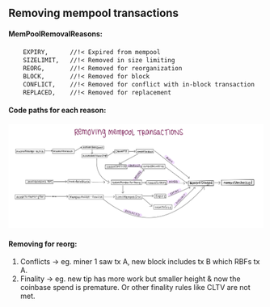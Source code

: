 ## Removing mempool transactions

#### MemPoolRemovalReasons:
```
    EXPIRY,      //!< Expired from mempool
    SIZELIMIT,   //!< Removed in size limiting
    REORG,       //!< Removed for reorganization
    BLOCK,       //!< Removed for block
    CONFLICT,    //!< Removed for conflict with in-block transaction
    REPLACED,    //!< Removed for replacement
```

#### Code paths for each reason:
<img src="/images/mempool-removal-reasons.jpg">

#### Removing for reorg:
1. Conflicts -> eg. miner 1 saw tx A, new block includes tx B which RBFs tx A.
2. Finality -> eg. new tip has more work but smaller height & now the coinbase
   spend is premature. Or other finality rules like CLTV are not met.

